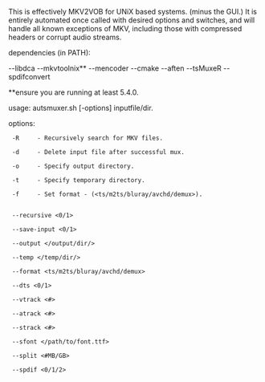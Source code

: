 This is effectively MKV2VOB for UNiX based systems. (minus the GUI.)
It is entirely automated once called with desired options and switches, and will handle all known exceptions of MKV, including those with compressed headers or corrupt audio streams.

 dependencies (in PATH):

  --libdca
  --mkvtoolnix**
  --mencoder
  --cmake
  --aften
  --tsMuxeR
  --spdifconvert


**ensure you are running at least 5.4.0.

 
 usage: autsmuxer.sh [-options] inputfile/dir.

 options:

	 -R 	- Recursively search for MKV files.

	 -d 	- Delete input file after successful mux.

	 -o 	- Specify output directory.

	 -t 	- Specify temporary directory.

	 -f 	- Set format - (<ts/m2ts/bluray/avchd/demux>).


	 --recursive <0/1>

	 --save-input <0/1>

	 --output </output/dir/>

	 --temp </temp/dir/>

	 --format <ts/m2ts/bluray/avchd/demux>

	 --dts <0/1>

	 --vtrack <#>

	 --atrack <#>

	 --strack <#>

	 --sfont </path/to/font.ttf>

	 --split <#MB/GB>

	 --spdif <0/1/2>
